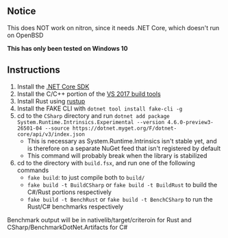 ## Notice
This does NOT work on nitron, since it needs .NET Core, which doesn't run on OpenBSD

**This has only been tested on Windows 10**

## Instructions
1. Install the [.NET Core SDK](https://dotnet.microsoft.com/download)
2. Install the C/C++ portion of the [VS 2017 build tools](https://visualstudio.microsoft.com/downloads/#build-tools-for-visual-studio-2017)
3. Install Rust using [rustup](https://rustup.rs/)
4. Install the FAKE CLI with `dotnet tool install fake-cli -g`
5. cd to the `CSharp` directory and run `dotnet add package System.Runtime.Intrinsics.Experimental --version 4.6.0-preview3-26501-04 --source https://dotnet.myget.org/F/dotnet-core/api/v3/index.json`
    - This is necessary as System.Runtime.Intrinsics isn't stable yet, and is therefore on a separate NuGet feed that isn't registered by default
    - This command will probably break when the library is stabilized
6. cd to the directory with `build.fsx`, and run one of the following commands
    - `fake build`: to just compile both to `build/`
    - `fake build -t BuildCSharp` or `fake build -t BuildRust` to build the C#/Rust portions respectively
    - `fake build -t BenchRust` or `fake build -t BenchCSharp` to run the Rust/C# benchmarks respectively

Benchmark output will be in nativelib/target/criteroin for Rust and CSharp/BenchmarkDotNet.Artifacts for C#